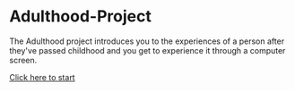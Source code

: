 # Adulthood-Project

The Adulthood project introduces you to the experiences of a person after they've passed childhood and you get to experience it through a computer screen.

[Click here to start](start.md)

